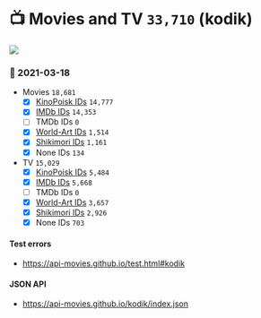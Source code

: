 # :tv: Movies and TV `33,710` (kodik)

<a href="https://API-Movies.github.io"><img src="https://API-Movies.github.io/banner.png?cache"></a>

### :date: 2021-03-18
- Movies `18,681`
  - [x] <a href="https://API-Movies.github.io/kodik/movie_kinopoisk_ids.json">KinoPoisk IDs</a> `14,777`
  - [x] <a href="https://API-Movies.github.io/kodik/movie_imdb_ids.json">IMDb IDs</a> `14,353`
  - [ ] TMDb IDs `0`
  - [x] <a href="https://API-Movies.github.io/kodik/movie_world_art_ids.json">World-Art IDs</a> `1,514`
  - [x] <a href="https://API-Movies.github.io/kodik/movie_shikimori_ids.json">Shikimori IDs</a> `1,161`
  - [x] None IDs `134`
- TV `15,029`
  - [x] <a href="https://API-Movies.github.io/kodik/tv_kinopoisk_ids.json">KinoPoisk IDs</a> `5,484`
  - [x] <a href="https://API-Movies.github.io/kodik/tv_imdb_ids.json">IMDb IDs</a> `5,668`
  - [ ] TMDb IDs `0`
  - [x] <a href="https://API-Movies.github.io/kodik/tv_world_art_ids.json">World-Art IDs</a> `3,657`
  - [x] <a href="https://API-Movies.github.io/kodik/tv_shikimori_ids.json">Shikimori IDs</a> `2,926`
  - [x] None IDs `703`
#### Test errors
- <a href='https://api-movies.github.io/test.html#kodik'>https://api-movies.github.io/test.html#kodik</a>
#### JSON API
- <a href='https://api-movies.github.io/kodik/index.json'>https://api-movies.github.io/kodik/index.json</a>
